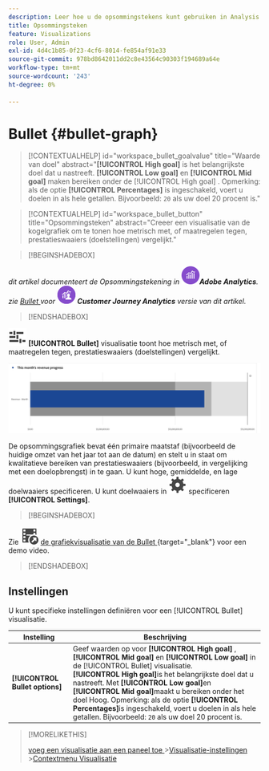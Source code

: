 ```yaml
---
description: Leer hoe u de opsommingstekens kunt gebruiken in Analysis Workspace. Met de opsommingsvisualisatie kunt u vergelijken met of meten met andere prestatiebereiken (doelen).
title: Opsommingsteken
feature: Visualizations
role: User, Admin
exl-id: 4d4c1b85-0f23-4cf6-8014-fe854af91e33
source-git-commit: 978bd8642011dd2c8e43564c90303f194689a64e
workflow-type: tm+mt
source-wordcount: '243'
ht-degree: 0%

---
```


# Bullet {#bullet-graph}

<!-- markdownlint-disable MD034 -->

>[!CONTEXTUALHELP]
>id="workspace_bullet_goalvalue"
>title="Waarde van doel"
>abstract="**[!UICONTROL High goal]** is het belangrijkste doel dat u nastreeft. **[!UICONTROL Low goal]** en **[!UICONTROL Mid goal]** maken bereiken onder de [!UICONTROL High goal] . Opmerking: als de optie **[!UICONTROL Percentages]** is ingeschakeld, voert u doelen in als hele getallen. Bijvoorbeeld: `20` als uw doel 20 procent is."

<!-- markdownlint-enable MD034 -->

<!-- markdownlint-disable MD034 -->

>[!CONTEXTUALHELP]
>id="workspace_bullet_button"
>title="Opsommingsteken"
>abstract="Creeer een visualisatie van de kogelgrafiek om te tonen hoe metrisch met, of maatregelen tegen, prestatieswaaiers (doelstellingen) vergelijkt."

<!-- markdownlint-enable MD034 -->

>[!BEGINSHADEBOX]

_dit artikel documenteert de Opsommingstekening in_ ![ AdobeAnalytics ](/help/assets/icons/AdobeAnalytics.svg) _&#x200B;**Adobe Analytics**._<br/>_zie [ Bullet ](https://experienceleague.adobe.com/nl/docs/analytics-platform/using/cja-workspace/visualizations/bullet-graph) voor_ ![ CustomerJourneyAnalytics ](/help/assets/icons/CustomerJourneyAnalytics.svg) _&#x200B;**Customer Journey Analytics** versie van dit artikel._

>[!ENDSHADEBOX]

![ GraphBullet ](/help/assets/icons/GraphBullet.svg) **[!UICONTROL Bullet]** visualisatie toont hoe metrisch met, of maatregelen tegen, prestatieswaaiers (doelstellingen) vergelijkt.

![ de grafiekvisualisatie van het Bullet ](assets/bullet.png)

De opsommingsgrafiek bevat één primaire maatstaf (bijvoorbeeld de huidige omzet van het jaar tot aan de datum) en stelt u in staat om kwalitatieve bereiken van prestatieswaaiers (bijvoorbeeld, in vergelijking met een doelopbrengst) in te gaan. U kunt hoge, gemiddelde, en lage doelwaaiers specificeren. U kunt doelwaaiers in ![ plaatsen ](/help/assets/icons/Setting.svg) specificeren **[!UICONTROL Settings]**.

>[!BEGINSHADEBOX]

Zie ![ VideoCheckedOut ](/help/assets/icons/VideoCheckedOut.svg) [ de grafiekvisualisatie van de Bullet ](https://video.tv.adobe.com/v/23989/?quality=12/?quality=12){target=&#34;_blank&#34;} voor een demo video.

>[!ENDSHADEBOX]


## Instellingen

U kunt specifieke instellingen definiëren voor een [!UICONTROL Bullet] visualisatie.

| Instelling | Beschrijving |
|---|---|
| **[!UICONTROL Bullet options]** | Geef waarden op voor **[!UICONTROL High goal]** , **[!UICONTROL Mid goal]** en **[!UICONTROL Low goal]** in de [!UICONTROL Bullet] visualisatie. <br/>**[!UICONTROL High goal]**&#x200B;is het belangrijkste doel dat u nastreeft. Met **[!UICONTROL Low goal]**&#x200B;en **[!UICONTROL Mid goal]**&#x200B;maakt u bereiken onder het doel Hoog. Opmerking: als de optie **[!UICONTROL Percentages]**&#x200B;is ingeschakeld, voert u doelen in als hele getallen. Bijvoorbeeld: `20` als uw doel 20 procent is. |

>[!MORELIKETHIS]
>
>[ voeg een visualisatie aan een paneel toe ](/help/analyze/analysis-workspace/visualizations/freeform-analysis-visualizations.md#add-visualizations-to-a-panel)
>&#x200B;>[Visualisatie-instellingen ](/help/analyze/analysis-workspace/visualizations/freeform-analysis-visualizations.md#settings)
>&#x200B;>[Contextmenu Visualisatie ](/help/analyze/analysis-workspace/visualizations/freeform-analysis-visualizations.md#context-menu)
>

